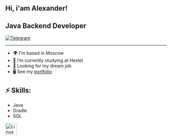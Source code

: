 ## Hi, i'am Alexander!
Java Backend Developer
----------------
[![Telegram](https://img.shields.io/badge/Telegram-2CA5E0?style=for-the-badge&logo=telegram&logoColor=white)](https://t.me/rostex)

----------------
- 🌍  I'm based in Moscow
 - 🌱 I’m currently studying at Hexlet
 - 🔭 Looking for my dream job
 - 🖥️  See my [portfolio](https://cv.hexlet.io/ru/resumes/3878)

 ## ⚡ Skills:
 - Java
 - Gradle
 - SQL

<a href="https://www.linux.org" target="_blank" rel="noreferrer"><img src="https://raw.githubusercontent.com/danielcranney/readme-generator/main/public/icons/skills/linux-colored.svg" width="36" height="36" alt="Linux" /></a>


